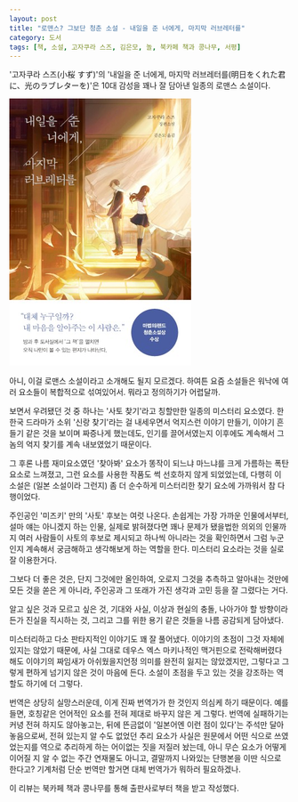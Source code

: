 ```yaml
---
layout: post
title: "로맨스? 그보단 청춘 소설 - 내일을 준 너에게, 마지막 러브레터를"
category: 도서
tags: [책, 소설, 고자쿠라 스즈, 김은모, 놀, 북카페 책과 콩나무, 서평]
---
```


'고자쿠라 스즈(小桜 すず)'의
'내일을 준 너에게, 마지막 러브레터를(明日をくれた君に、光のラブレターを)'은
10대 감성을 꽤나 잘 담아낸 일종의 로맨스 소설이다.

![표지](/images/book/asu-wo-kureta-kimi-ni-hikari-no-love-letter-wo-book-h480.jpg)

아니, 이걸 로맨스 소설이라고 소개해도 될지 모르겠다.
하여튼 요즘 소설들은 워낙에 여러 요소들이 복합적으로 섞여있어서.
뭐라고 정의하기가 어렵달까.

보면서 우려됐던 것 중 하나는 '사토 찾기'라고 칭할만한 일종의 미스터리 요소였다.
한 한국 드라마가 소위 '신랑 찾기'라는 걸 내세우면서
억지스런 이야기 만들기, 이야기 흔들기 같은 것을 보이며 짜증나게 했는데도,
인기를 끌어서였는지 이후에도 계속해서 그놈의 억지 찾기를 계속 내보였었기 때문이다.

그 후론 나름 재미요소였던 '찾아봐' 요소가 똥작이 되느냐 마느냐를 크게 가름하는 폭탄 요소로 느껴졌고,
그런 요소를 사용한 작품도 썩 선호하지 않게 되었었는데,
다행히 이 소설은 (일본 소설이라 그런지) 좀 더 순수하게 미스터리한 찾기 요소에 가까워서 참 다행이었다.

주인공인 '미즈키' 만의 '사토' 후보는 여럿 나온다.
손쉽게는 가장 가까운 인물에서부터,
설마 얘는 아니겠지 하는 인물,
실제로 밝혀졌다면 꽤나 문제가 됐을법한 의외의 인물까지
여러 사람들이 사토의 후보로 제시되고
하나씩 아니라는 것을 확인하면서
그럼 누군인지 계속해서 궁금해하고 생각해보게 하는 역할을 한다.
미스터리 요소라는 것을 실로 잘 이용한거다.

그보다 더 좋은 것은,
단지 그것에만 올인하여,
오로지 그것을 추측하고 알아내는 것만에 모든 것을 쏟은 게 아니라,
주인공과 그 또래가 가진 생각과 고민 등을 잘 그렸다는 거다.

알고 싶은 것과 모르고 싶은 것,
기대와 사실, 이상과 현실의 충돌,
나아가야 할 방향이라든가
진실을 직시하는 것,
그리고 그를 위한 용기 같은 것들을
나름 공감되게 담아냈다.

미스터리하고 다소 판타지적인 이야기도 꽤 잘 풀어냈다.
이야기의 초점이 그것 자체에 있지는 않았기 때문에,
사실 그대로 데우스 엑스 마키나적인 맥거핀으로 전락해버렸다 해도
이야기의 짜임새가 아쉬웠을지언정 의미를 완전히 잃지는 않았겠지만,
그렇다고 그렇게 편하게 넘기지 않은 것이 마음에 든다.
소설이 초점을 두고 있는 것을 강조하는 역할도 하기에 더 그렇다.

번역은 상당히 실망스러운데,
이게 진짜 번역가가 한 것인지 의심케 하기 때문이다.
예를들면, 호칭같은 언어적인 요소를 전혀 제대로 바꾸지 않은 게 그렇다.
번역에 실패하기는 커녕 전혀 하지도 않아놓고는,
뒤에 뜬금없이 '일본어엔 이런 점이 있다'는 주석만 달아놓음으로써,
전혀 있는지 알 수도 없었던 추리 요소가
사실은 원문에서 어떤 식으로 쓰였었는지를
역으로 추리하게 하는 어이없는 짓을 저질러 놨는데,
아니 무슨 요소가 어떻게 이어질 지 알 수 없는 주간 연재물도 아니고,
결말까지 나와있는 단행본을 이딴 식으로 한다고?
기계처럼 단순 번역만 할거면 대체 번역가가 뭐하러 필요하겠나.



<div class="im im-info">
이 리뷰는 북카페 책과 콩나무를 통해 출판사로부터 책을 받고 작성했다.
</div>
